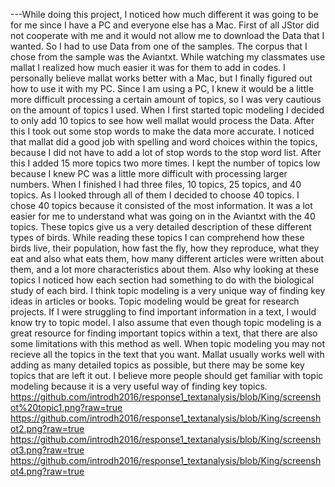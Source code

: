   
---While doing this project, I noticed how much different it was going to be for me since I have a PC and everyone else has a Mac. First of all JStor did not cooperate with me and it would not allow me to download the Data that I wanted. So I had to use Data from one of the samples. The corpus that I chose from the sample was the Aviantxt. While watching my classmates use mallat I realized how much easier it was for them to add in codes. I personally believe mallat works better with a Mac, but I finally figured out how to use it with my PC. Since I am using a PC, I knew it would be a little more difficult processing a certain amount of topics, so I was very cautious on the amount of topics I used. When I first started topic modeling I decided to only add 10 topics to see how well mallat would process the Data. After this I took out some stop words to make the data more accurate. I noticed that mallat did a good job with spelling and word choices within the topics, because I did not have to add a lot of stop words to the stop word list. After this I added 15 more topics two more times. I kept the number of topics low because I knew PC was a little more difficult with processing larger numbers. When I finished I had three files, 10 topics, 25 topics, and 40 topics. As I looked through all of them I decided to choose 40 topics. I chose 40 topics because it consisted of the most information. It was a lot easier for me to understand what was going on in the Aviantxt with the 40 topics. These topics give us a very detailed description of these different types of birds. While reading these topics I can comprehend how these birds live, their population, how fast the fly, how they reproduce, what they eat and also what eats them, how many different articles were written about them, and a lot more characteristics about them. Also why looking at these topics I noticed how each section had something to do with the biological study of each bird. I think topic modeling is a very unique way of finding key ideas in articles or books. Topic modeling would be great for research projects. If I were struggling to find important information in a text, I would know try to topic model. I also assume that even though topic modeling is a great resource for finding important topics within a text, that there are also some limitations with this method as well. When topic modeling you may not recieve all the topics in the text that you want. Mallat usually works well with adding as many detailed topics as possible, but there may be some key topics that are left it out. I believe more people should get familiar with topic modeling because it is a very useful way of finding key topics.
https://github.com/introdh2016/response1_textanalysis/blob/King/screenshot%20topic1.png?raw=true
https://github.com/introdh2016/response1_textanalysis/blob/King/screenshot2.png?raw=true
https://github.com/introdh2016/response1_textanalysis/blob/King/screenshot3.png?raw=true
https://github.com/introdh2016/response1_textanalysis/blob/King/screenshot4.png?raw=true
